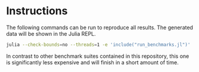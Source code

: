 # Instructions

The following commands can be run to reproduce all results. The generated data
will be shown in the Julia REPL.

```bash
julia --check-bounds=no --threads=1 -e 'include("run_benchmarks.jl")'
```

In contrast to other benchmark suites contained in this repository, this one is
significantly less expensive and will finish in a short amount of time.

